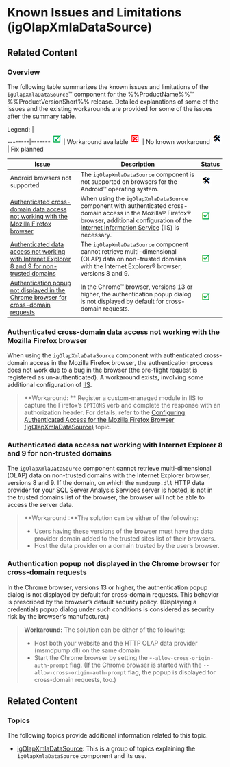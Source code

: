 ﻿<!--
|metadata|
{
    "fileName": "igolapxmladatasource-known-issues-and-limitations",
    "controlName": "igOlapXmlaDataSource",
    "tags": ["Known Issues"]
}
|metadata|
-->

# Known Issues and Limitations (igOlapXmlaDataSource)

## Related Content
### Overview

The following table summarizes the known issues and limitations of the `igOlapXmlaDataSource`™ component for the %%ProductName%%™ %%ProductVersionShort%% release. Detailed explanations of some of the issues and the existing workarounds are provided for some of the issues after the summary table.

Legend: |  
--------|-------
![](../../../images/images/positive.png) | Workaround available
![](../../../images/images/negative.png) | No known workaround
![](../../../images/images/plannedFix.png) | Fix planned




Issue | Description | Status
---|---|---
Android browsers not supported | The `igOlapXmlaDataSource` component is not supported on browsers for the Android™ operating system. | ![](../../../images/images/plannedFix.png)
[Authenticated cross-domain data access not working with the Mozilla Firefox browser](#cross-domain-firefox) | When using the `igOlapXmlaDataSource` component with authenticated cross-domain access in the Mozilla® Firefox® browser, additional configuration of the [Internet Information Service](http://technet.microsoft.com/en-us/library/hh831725) (IIS) is necessary.| ![](../../../images/images/positive.png)
[Authenticated data access not working with Internet Explorer 8 and 9 for non-trusted domains](#authenticated-access-ie) | The `igOlapXmlaDataSource` component cannot retrieve multi-dimensional (OLAP) data on non-trusted domains with the Internet Explorer® browser, versions 8 and 9. | ![](../../../images/images/positive.png)
[Authentication popup not displayed in the Chrome browser for cross-domain requests](#cross-domain-chrome) | In the Chrome™ browser, versions 13 or higher, the authentication popup dialog is not displayed by default for cross-domain requests. | ![](../../../images/images/positive.png)



### <a id="cross-domain-firefox"></a> Authenticated cross-domain data access not working with the Mozilla Firefox browser

When using the `igOlapXmlaDataSource` component with authenticated cross-domain access in the Mozilla Firefox browser, the authentication process does not work due to a bug in the browser (the pre-flight request is registered as un-authenticated). A workaround exists, involving some additional configuration of [IIS](http://technet.microsoft.com/en-us/library/hh831725).

>**Workaround: ** Register a custom-managed module in IIS to capture the Firefox’s `OPTIONS` verb and complete the response with an authorization header. For details, refer to the [Configuring Authenticated Access for the Mozilla Firefox Browser (igOlapXmlaDataSource)](igOlapXmlaDataSource-Configuring-Authenticated-Access-for-Firefox.html) topic.

### <a id="authenticated-access-ie"></a> Authenticated data access not working with Internet Explorer 8 and 9 for non-trusted domains

The `igOlapXmlaDataSource` component cannot retrieve multi-dimensional (OLAP) data on non-trusted domains with the Internet Explorer browser, versions 8 and 9. If the domain, on which the `msmdpump.dll` HTTP data provider for your SQL Server Analysis Services server is hosted, is not in the trusted domains list of the browser, the browser will not be able to access the server data.

> **Workaround :**The solution can be either of the following:
> -   Users having these versions of the browser must have the data provider domain added to the trusted sites list of their browsers.
> -   Host the data provider on a domain trusted by the user’s browser.

### <a id="cross-domain-chrome"></a> Authentication popup not displayed in the Chrome browser for cross-domain requests

In the Chrome browser, versions 13 or higher, the authentication popup dialog is not displayed by default for cross-domain requests. This behavior is prescribed by the browser’s default security policy. (Displaying a credentials popup dialog under such conditions is considered as security risk by the browser’s manufacturer.)

> **Workaround:**
> The solution can be either of the following:
> -   Host both your website and the HTTP OLAP data provider (msmdpump.dll) on the same domain
> -   Start the Chrome browser by setting the -`-allow-cross-origin-auth-prompt` flag. (If the Chrome browser is started with the `--allow-cross-origin-auth-prompt` flag, the popup is displayed for cross-domain requests, too.)



## Related Content
### Topics

The following topics provide additional information related to this topic.

- [igOlapXmlaDataSource](igOlapXmlaDataSource.html): This is a group of topics explaining the  `igOlapXmlaDataSource` component and its use.





 

 


